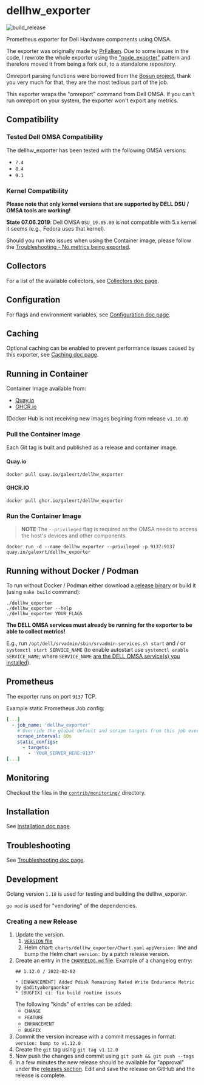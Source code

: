 # dellhw_exporter

![build_release](https://github.com/galexrt/dellhw_exporter/workflows/build_release/badge.svg)

Prometheus exporter for Dell Hardware components using OMSA.

The exporter was originally made by [PrFalken](https://github.com/PrFalken). Due to some issues in the code, I rewrote the whole exporter using the ["node_exporter"](https://github.com/prometheus/node_exporter) pattern and therefore moved it from being a fork out, to a standalone repository.

Omreport parsing functions were borrowed from the [Bosun project](https://github.com/bosun-monitor/bosun/blob/master/cmd/scollector/collectors/dell_hw.go), thank you very much for that, they are the most tedious part of the job.

This exporter wraps the "omreport" command from Dell OMSA. If you can't run omreport on your system, the exporter won't export any metrics.

## Compatibility

### Tested Dell OMSA Compatibility

The dellhw_exporter has been tested with the following OMSA versions:

* `7.4`
* `8.4`
* `9.1`

### Kernel Compatibility

**Please note that only kernel versions that are supported by DELL DSU / OMSA tools are working!**

**State 07.06.2019**: Dell OMSA `DSU_19.05.00` is not compatible with 5.x kernel it seems (e.g., Fedora uses that kernel).

Should you run into issues when using the Container image, please follow the [Troubleshooting - No metrics being exported](#no-metrics-being-exported).

## Collectors

For a list of the available collectors, see [Collectors doc page](docs/collectors.md).

## Configuration

For flags and environment variables, see [Configuration doc page](docs/configuration.md).

## Caching

Optional caching can be enabled to prevent performance issues caused by this exporter, see [Caching doc page](docs/caching.md).

## Running in Container

Container Image available from:

* [Quay.io](https://quay.io/repository/galexrt/dellhw_exporter)
* [GHCR.io](https://github.com/users/galexrt/packages/container/package/dellhw_exporter)

(Docker Hub is not receiving new images begining from release `v1.10.0`)

### Pull the Container Image

Each Git tag is built and published as a release and container image.

#### Quay.io

```console
docker pull quay.io/galexrt/dellhw_exporter
```

#### GHCR.IO

```console
docker pull ghcr.io/galexrt/dellhw_exporter
```

### Run the Container Image

> **NOTE** The `--privileged` flag is required as the OMSA needs to access the host's devices and other components.

```console
docker run -d --name dellhw_exporter --privileged -p 9137:9137 quay.io/galexrt/dellhw_exporter
```

## Running without Docker / Podman

To run without Docker / Podman either download a [release binary](https://github.com/galexrt/dellhw_exporter/releases) or build it (using `make build` command):

```console
./dellhw_exporter
./dellhw_exporter --help
./dellhw_exporter YOUR_FLAGS
```

**The DELL OMSA services must already be running for the exporter to be able to collect metrics!**

E.g., run `/opt/dell/srvadmin/sbin/srvadmin-services.sh start` and / or `systemctl start SERVICE_NAME` (to enable autostart use `systemctl enable SERVICE_NAME`; where `SERVICE_NAME` [are the DELL OMSA service(s) you installed](http://linux.dell.com/repo/hardware/omsa.html)).

## Prometheus

The exporter runs on port `9137` TCP.

Example static Prometheus Job config:

```yaml
[...]
  - job_name: 'dellhw_exporter'
    # Override the global default and scrape targets from this job every 60 seconds.
    scrape_interval: 60s
    static_configs:
      - targets:
        - 'YOUR_SERVER_HERE:9137'
[...]
```

## Monitoring

Checkout the files in the [`contrib/monitoring/`](contrib/monitoring/) directory.

## Installation

See [Installation doc page](docs/installation.md).

## Troubleshooting

See [Troubleshooting doc page](docs/troubleshooting.md).

## Development

Golang version `1.18` is used for testing and building the dellhw_exporter.

`go mod` is used for "vendoring" of the dependencies.

### Creating a new Release

1. Update the version.
    1. [`VERSION` file](VERSION)
    2. Helm chart: `charts/dellhw_exporter/Chart.yaml` `appVersion:` line and bump the Helm chart `version:` by a patch release version.
2. Create an entry in the [`CHANGELOG.md` file](CHANGELOG.md).
    Example of a changelog entry:
    ```
    ## 1.12.0 / 2022-02-02

    * [ENHANCEMENT] Added Pdisk Remaining Rated Write Endurance Metric by @adityaborgaonkar
    * [BUGFIX] ci: fix build routine issues
    ```
    The following "kinds" of entries can be added:
    * `CHANGE`
    * `FEATURE`
    * `ENHANCEMENT`
    * `BUGFIX`
3. Commit the version increase with a commit messages in format: `version: bump to v1.12.0`
4. Create the `git` tag using `git tag v1.12.0`
5. Now push the changes and commit using `git push && git push --tags`
6. In a few minutes the new release should be available for "approval" under the [releases section](https://github.com/galexrt/dellhw_exporter/releases). Edit and save the release on GitHub and the release is complete.
